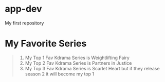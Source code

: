 # app-dev
My first repository
# My Favorite Series
> 1. My Top 1 Fav Kdrama Series is Weightlifting Fairy
> 2. My Top 2 Fav Kdrama Series is Partners in Justice
> 3. My Top 3 Fav Kdrama Series is Scarlet Heart but if they release season 2 it will become my top 1
